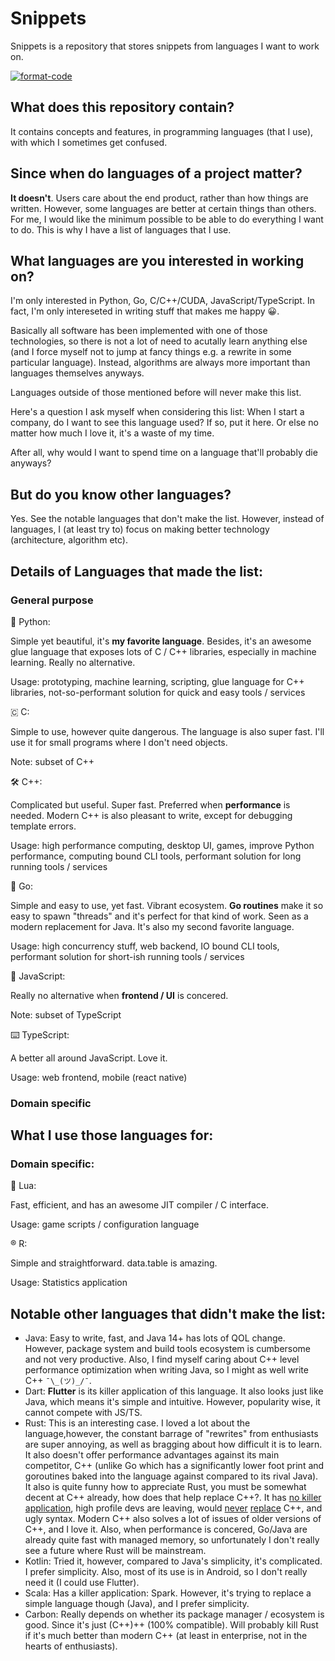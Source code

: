 # Snippets

Snippets is a repository that stores snippets from languages I want to work on.

[![format-code](https://github.com/rentruewang/quirks/actions/workflows/format.yaml/badge.svg)](https://github.com/rentruewang/quirks/actions/workflows/format.yaml)

## What does this repository contain?

It contains concepts and features, in programming languages (that I use), with which I sometimes get confused.

## Since when do languages of a project matter?

**It doesn't**. Users care about the end product, rather than how things are written. However, some languages are better at certain things than others. For me, I would like the minimum possible to be able to do everything I want to do. This is why I have a list of languages that I use.

## What languages are you interested in working on?

I'm only interested in Python, Go, C/C++/CUDA, JavaScript/TypeScript. In fact, I'm only intereseted in writing stuff that makes me happy 😀.

Basically all software has been implemented with one of those technologies, so there is not a lot of need to acutally learn anything else (and I force myself not to jump at fancy things e.g. a rewrite in some particular language). Instead, algorithms are always more important than languages themselves anyways.

Languages outside of those mentioned before will never make this list.

Here's a question I ask myself when considering this list: When I start a company, do I want to see this language used? If so, put it here. Or else no matter how much I love it, it's a waste of my time.

After all, why would I want to spend time on a language that'll probably die anyways?

## But do you know other languages?

Yes. See the notable languages that don't make the list. However, instead of languages, I (at least try to) focus on making better technology (architecture, algorithm etc).

## Details of Languages that made the list:

### General purpose

🐍 Python:

Simple yet beautiful, it's **my favorite language**. Besides, it's an awesome glue language that exposes lots of C / C++ libraries, especially in machine learning. Really no alternative.

Usage: prototyping, machine learning, scripting, glue language for C++ libraries, not-so-performant solution for quick and easy tools / services

🇨 C:

Simple to use, however quite dangerous. The language is also super fast. I'll use it for small programs where I don't need objects.

Note: subset of C++

🛠️ C++:

Complicated but useful. Super fast. Preferred when **performance** is needed. Modern C++ is also pleasant to write, except for debugging template errors.

Usage: high performance computing, desktop UI, games, improve Python performance, computing bound CLI tools, performant solution for long running tools / services

🦫 Go:

Simple and easy to use, yet fast. Vibrant ecosystem. **Go routines** make it so easy to spawn "threads" and it's perfect for that kind of work. Seen as a modern replacement for Java. It's also my second favorite language.

Usage: high concurrency stuff, web backend, IO bound CLI tools, performant solution for short-ish running tools / services

📜 JavaScript:

Really no alternative when **frontend / UI** is concered.

Note: subset of TypeScript

⌨️ TypeScript:

A better all around JavaScript. Love it.

Usage: web frontend, mobile (react native)

### Domain specific

## What I use those languages for:


### Domain specific:

🌚 Lua:

Fast, efficient, and has an awesome JIT compiler / C interface.

Usage: game scripts / configuration language

®️ R:

Simple and straightforward. data.table is amazing.

Usage: Statistics application


## Notable other languages that didn't make the list:

- Java: Easy to write, fast, and Java 14+ has lots of QOL change. However, package system and build tools ecosystem is cumbersome and not very productive. Also, I find myself caring about C++ level performance optimization when writing Java, so I might as well write C++ `¯\_(ツ)_/¯`.
- Dart: **Flutter** is its killer application of this language. It also looks just like Java, which means it's simple and intuitive. However, popularity wise, it cannot compete with JS/TS.
- Rust: This is an interesting case. I loved a lot about the language,however, the constant barrage of "rewrites" from enthusiasts are super annoying, as well as bragging about how difficult it is to learn. It also doesn't offer performance advantages against its main competitor, C++ (unlike Go which has a significantly lower foot print and goroutines baked into the language against compared to its rival Java). It also is quite funny how to appreciate Rust, you must be somewhat decent at C++ already, how does that help replace C++?. It has [no killer application](https://www.reddit.com/r/programmingcirclejerk/comments/hdqdjd/rust_is_the_wrong_solution_for_almost_everything/), high profile devs are leaving, would [never](https://www.quora.com/Will-Rust-replace-C++) [replace](https://news.ycombinator.com/item?id=29905917) C++, and ugly syntax. Modern C++ also solves a lot of issues of older versions of C++, and I love it. Also, when performance is concered, Go/Java are already quite fast with managed memory, so unfortunately I don't really see a future where Rust will be mainstream.
- Kotlin: Tried it, however, compared to Java's simplicity, it's complicated. I prefer simplicity. Also, most of its use is in Android, so I don't really need it (I could use Flutter).
- Scala: Has a killer application: Spark. However, it's trying to replace a simple language though (Java), and I prefer simplicity.
- Carbon: Really depends on whether its package manager / ecosystem is good. Since it's just (C++)++ (100% compatible). Will probably kill Rust if it's much better than modern C++ (at least in enterprise, not in the hearts of enthusiasts).
